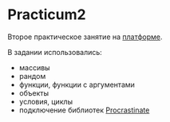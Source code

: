 # Practicum2

Второе практическое занятие на  [платформе](https://praktikum.yandex.ru/).

В задании использовались:
* массивы
* рандом
* функции, функции с аргументами
* объекты
* условия, циклы
* подключение библиотек
[Procrastinate](https://anastasiya-maximovich.github.io/Practicum2/)
